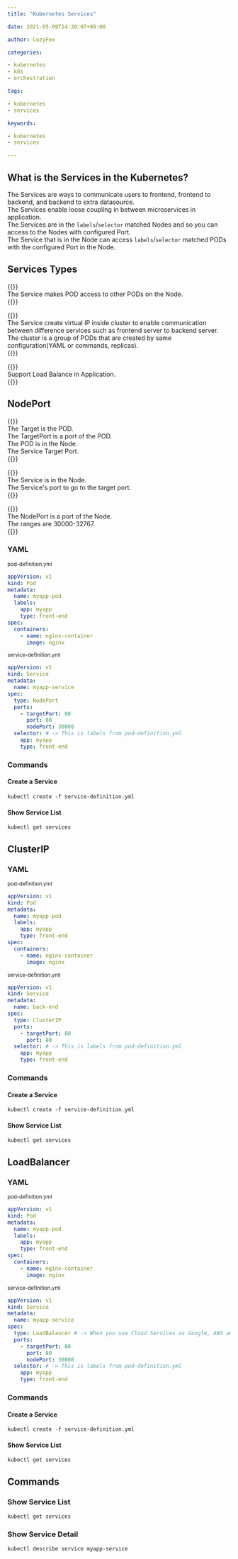 ```yaml
---
title: "Kubernetes Services"

date: 2021-05-09T14:20:07+09:00

author: CozyFex

categories:

- kubernetes
- k8s
- orchestration

tags:

- kubernetes
- services

keywords:

- kubernetes
- services

---
```


## What is the Services in the Kubernetes?

The Services are ways to communicate users to frontend, frontend to backend, and backend to extra datasource.  
The Services enable loose coupling in between microservices in application.  
The Services are in the `labels`/`selector`
matched Nodes and so you can access to the Nodes with configured Port.  
The Service that is in the Node can access `labels`/`selector` matched PODs with the configured Port in the Node.

## Services Types

{{<admonition note NodePort true>}}  
The Service makes POD access to other PODs on the Node.  
{{</admonition>}}

{{<admonition note ClusterIP true>}}  
The Service create virtual IP inside cluster to enable communication between difference services such as frontend server
to backend server.  
The cluster is a group of PODs that are created by same configuration(YAML or commands, replicas).  
{{</admonition>}}

{{<admonition note LoadBalancer true>}}  
Support Load Balance in Application.  
{{</admonition>}}

## NodePort

{{<admonition note TargetPort true>}}  
The Target is the POD.  
The TargetPort is a port of the POD.  
The POD is in the Node.  
The Service Target Port.  
{{</admonition>}}

{{<admonition note Port true>}}  
The Service is in the Node.  
The Service's port to go to the target port.  
{{</admonition>}}

{{<admonition note NodePort true>}}  
The NodePort is a port of the Node.  
The ranges are 30000-32767.  
{{</admonition>}}

### YAML

<sub>pod-definition.yml</sub>

```yaml
appVersion: v1
kind: Pod
metadata:
  name: myapp-pod
  labels:
    app: myapp
    type: front-end
spec:
  containers:
    - name: nginx-container
      image: nginx
```

<sub>service-definition.yml</sub>

```yaml
appVersion: v1
kind: Service
metadata:
  name: myapp-service
spec:
  type: NodePort
  ports:
    - targetPort: 80
      port: 80
      nodePort: 30008
  selector: # -> This is labels from pod-definition.yml
    app: myapp
    type: front-end
```

### Commands

#### Create a Service

```shell
kubectl create -f service-definition.yml
```

#### Show Service List

```shell
kubectl get services
```

## ClusterIP

### YAML

<sub>pod-definition.yml</sub>

```yaml
appVersion: v1
kind: Pod
metadata:
  name: myapp-pod
  labels:
    app: myapp
    type: front-end
spec:
  containers:
    - name: nginx-container
      image: nginx
```

<sub>service-definition.yml</sub>

```yaml
appVersion: v1
kind: Service
metadata:
  name: back-end
spec:
  type: ClusterIP
  ports:
    - targetPort: 80
      port: 80
  selector: # -> This is labels from pod-definition.yml
    app: myapp
    type: front-end
```

### Commands

#### Create a Service

```shell
kubectl create -f service-definition.yml
```

#### Show Service List

```shell
kubectl get services
```

## LoadBalancer

### YAML

<sub>pod-definition.yml</sub>

```yaml
appVersion: v1
kind: Pod
metadata:
  name: myapp-pod
  labels:
    app: myapp
    type: front-end
spec:
  containers:
    - name: nginx-container
      image: nginx
```

<sub>service-definition.yml</sub>

```yaml
appVersion: v1
kind: Service
metadata:
  name: myapp-service
spec:
  type: LoadBalancer # -> When you use Cloud Services as Google, AWS and Azure, that's it!
  ports:
    - targetPort: 80
      port: 80
      nodePort: 30008
  selector: # -> This is labels from pod-definition.yml
    app: myapp
    type: front-end
```

### Commands

#### Create a Service

```shell
kubectl create -f service-definition.yml
```

#### Show Service List

```shell
kubectl get services
```

## Commands

### Show Service List

```shell
kubectl get services
```

### Show Service Detail

```shell
kubectl describe service myapp-service
```
